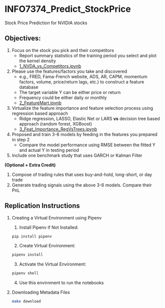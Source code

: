 # INFO7374_Predict_StockPrice

Stock Price Prediction for NVIDIA stocks

## Objectives:
1. Focus on the stock you pick and their competitors
    - Report summary statistics of the training period you select and plot the kernel density
    - [1_NVDA_vs_Competitors.ipynb](./notebooks/1_NVDA_vs_Competitors.ipynb)
2. Please use the features/factors you  take and discovered
    - e.g., FRED, Fama-French website, ADS, AR, CAPM, momentum factors, volume, price/return lags, etc.) to construct a feature database
    - The target variable Y can be either price or return
    - Frequency could be either daily or monthly
    - [2_FeatureMart.ipynb](./notebooks/2_FeatureMart.ipynb)
3. Virtualize the feature importance and feature selection process using regression based approach
    - Ridge regression, LASSO, Elastic Net or LARS **vs** decision tree based approach (random forest, XGBoost)
    - [3_Feat_Importance_RegVsTrees.ipynb](./notebooks/3_Feat_Importance_RegVsTrees.ipynb)
4. Proposed and train 3-6 models by feeding in the features you prepared in step 2
    - Compare the model performance using RMSE between the fitted Y and actual Y in testing period
5. Include one benchmark study that uses GARCH or Kalman Filter

**(Optional + Extra Credit)**
1. Compose of trading rules that uses buy-and-hold, long-short, or day trade
2. Generate trading signals using the above 3-6 models. Compare their PnL


## Replication Instructions

1. Creating a Virtual Environment using Pipenv
    1. Install Pipenv if Not Installed:
    ```bash
    pip install pipenv
    ```

    2. Create Virtual Environment:
    ```bash
    pipenv install
    ```

    3. Activate the Virtual Environment:
    ```bash
    pipenv shell
    ```

    4. Use this envirnment to run the notebooks

2. Downloading Metadata Files
    ```bash
    make download
    ```